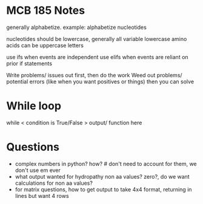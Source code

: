 MCB 185 Notes
====================

generally alphabetize. example: alphabetize nucleotides

nucleotides should be lowercase, generally all variable lowercase
amino acids can be uppercase letters

use ifs when events are independent 
use elifs when events are reliant on prior if statements

Write problems/ issues out first, then do the work
Weed out problems/ potential errors (like when you want positives or things)
then you can solve 

# While loop
while < condition is True/False >
	output/ function here
	
# Questions
- complex numbers in python? how? # don't need to account for them, we don't use em ever
- what output wanted for hydropathy non aa values? zero?, do we want calculations for 
	non aa values?
- for matrix questions, how to get output to take 4x4 format,
	returning in lines but want 4 rows 